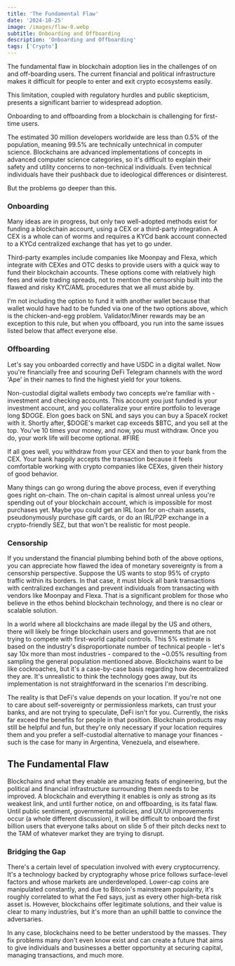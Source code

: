```yaml
---
title: 'The Fundamental Flaw'
date: '2024-10-25'
image: /images/flaw-0.webp
subtitle: Onboarding and Offboarding
description: 'Onboarding and Offboarding'
tags: ['Crypto']
---
```


<style jsx>{`
 .prose a {
    text-decoration: underline;
    color: var(--color-accent);
 }
 .prose ol {
    list-style-type: decimal;
    margin-left: 2em; /* Adjust as needed for indentation */
    padding-left: 0.5em; /* Add padding if needed */
 }
 .prose ol li {
    margin-bottom: 0.5em;
    color: var(--color-text-primary);
    line-height: 1.5; /* Adjust line height for better readability */
 }
`}</style>

<div class="tldr-section">

The fundamental flaw in blockchain adoption lies in the challenges of on and off-boarding users. The current financial and political infrastructure makes it difficult for people to enter and exit crypto ecosystems easily. 

This limitation, coupled with regulatory hurdles and public skepticism, presents a significant barrier to widespread adoption.

</div>

Onboarding to and offboarding from a blockchain is challenging for first-time users.

The estimated 30 million developers worldwide are less than 0.5% of the population, meaning 99.5% are technically untechnical in computer science. Blockchains are advanced implementations of concepts in advanced computer science categories, so it's difficult to explain their safety and utility concerns to non-technical individuals. Even technical individuals have their pushback due to ideological differences or disinterest.

But the problems go deeper than this.

### Onboarding

Many ideas are in progress, but only two well-adopted methods exist for funding a blockchain account, using a CEX or a third-party integration. A CEX is a whole can of worms and requires a KYCd bank account connected to a KYCd centralized exchange that has yet to go under.

Third-party examples include companies like Moonpay and Flexa, which integrate with CEXes and OTC desks to provide users with a quick way to fund their blockchain accounts. These options come with relatively high fees and wide trading spreads, not to mention the censorship built into the flawed and risky KYC/AML procedures that we all must abide by.

I'm not including the option to fund it with another wallet because that wallet would have had to be funded via one of the two options above, which is the chicken-and-egg problem. Validator/Miner rewards may be an exception to this rule, but when you offboard, you run into the same issues listed below that affect everyone else.

### Offboarding

Let's say you onboarded correctly and have USDC in a digital wallet. Now you're financially free and scouring DeFi Telegram channels with the word 'Ape' in their names to find the highest yield for your tokens.

Non-custodial digital wallets embody two concepts we're familiar with - investment and checking accounts. This account you just funded is your investment account, and you collateralize your entire portfolio to leverage long $DOGE. Elon goes back on SNL and says you can buy a SpaceX rocket with it. Shortly after, $DOGE's market cap exceeds $BTC, and you sell at the top. You've 10 times your money, and now, you must withdraw. Once you do, your work life will become optional. #FIRE

If all goes well, you withdraw from your CEX and then to your bank from the CEX. Your bank happily accepts the transaction because it feels comfortable working with crypto companies like CEXes, given their history of good behavior.

Many things can go wrong during the above process, even if everything goes right on-chain. The on-chain capital is almost unreal unless you're spending out of your blockchain account, which is impossible for most purchases yet. Maybe you could get an IRL loan for on-chain assets, pseudonymously purchase gift cards, or do an IRL/P2P exchange in a crypto-friendly SEZ, but that won't be realistic for most people.

### Censorship

If you understand the financial plumbing behind both of the above options, you can appreciate how flawed the idea of monetary sovereignty is from a censorship perspective. Suppose the US wants to stop 95% of crypto traffic within its borders. In that case, it must block all bank transactions with centralized exchanges and prevent individuals from transacting with vendors like Moonpay and Flexa. That is a significant problem for those who believe in the ethos behind blockchain technology, and there is no clear or scalable solution.

In a world where all blockchains are made illegal by the US and others, there will likely be fringe blockchain users and governments that are not trying to compete with first-world capital controls. This 5% estimate is based on the industry's disproportionate number of technical people - let's say 10x more than most industries - compared to the ~0.05% resulting from sampling the general population mentioned above. Blockchains want to be like cockroaches, but it's a case-by-case basis regarding how decentralized they are. It's unrealistic to think the technology goes away, but its implementation is not straightforward in the scenarios I'm describing.

The reality is that DeFi's value depends on your location. If you're not one to care about self-sovereignty or permissionless markets, can trust your banks, and are not trying to speculate, DeFi isn't for you. Currently, the risks far exceed the benefits for people in that position. Blockchain products may still be helpful and fun, but they're only necessary if your location requires them and you prefer a self-custodial alternative to manage your finances - such is the case for many in Argentina, Venezuela, and elsewhere.

## The Fundamental Flaw

Blockchains and what they enable are amazing feats of engineering, but the political and financial infrastructure surrounding them needs to be improved. A blockchain and everything it enables is only as strong as its weakest link, and until further notice, on and offboarding, is its fatal flaw. Until public sentiment, governmental policies, and UX/UI improvements occur (a whole different discussion), it will be difficult to onboard the first billion users that everyone talks about on slide 5 of their pitch decks next to the TAM of whatever market they are trying to disrupt.

### Bridging the Gap

There's a certain level of speculation involved with every cryptocurrency. It's a technology backed by cryptography whose price follows surface-level factors and whose markets are underdeveloped. Lower-cap coins are manipulated constantly, and due to Bitcoin's mainstream popularity, it's roughly correlated to what the Fed says, just as every other high-beta risk asset is. However, blockchains offer legitimate solutions, and their value is clear to many industries, but it's more than an uphill battle to convince the adversaries.

In any case, blockchains need to be better understood by the masses. They fix problems many don't even know exist and can create a future that aims to give individuals and businesses a better opportunity at securing capital, managing transactions, and much more.
